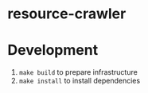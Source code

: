 # resource-crawler

# Development
1. `make build` to prepare infrastructure
2. `make install` to install dependencies